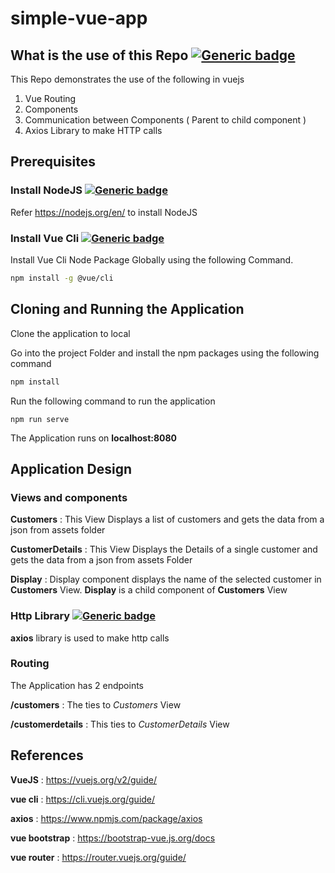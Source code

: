 # simple-vue-app

## What is the use of this Repo [![Generic badge](https://img.shields.io/badge/What-VueJS-blue.svg)](https://vuejs.org/v2/guide/)

This Repo demonstrates the use of the following in vuejs
1. Vue Routing
2. Components
3. Communication between Components ( Parent to child component )
4. Axios Library to make HTTP calls

## Prerequisites

### Install NodeJS [![Generic badge](https://img.shields.io/badge/Prerequisite-NodeJS-blue.svg)](https://nodejs.org/en/)

Refer https://nodejs.org/en/ to install NodeJS

### Install Vue Cli [![Generic badge](https://img.shields.io/badge/Prerequisite-VueCli-blue.svg)](https://cli.vuejs.org/guide/)

Install Vue Cli Node Package Globally using the following Command.

```bash
npm install -g @vue/cli
```
## Cloning and Running the Application

Clone the application to local

Go into the project Folder and install the npm packages using the following command
```bash
npm install
```
Run the following command to run the application
```
npm run serve
```
The Application runs on **localhost:8080**

## Application Design

### Views and components

**Customers** : This View Displays a list of customers and gets the data from a json from assets folder

**CustomerDetails** : This View Displays the Details of a single customer and gets the data from a json from assets Folder

**Display** : Display component displays the name of the selected customer in **Customers** View. **Display** is a child component of **Customers** View

### Http Library [![Generic badge](https://img.shields.io/badge/http-axios-blue.svg)](https://www.npmjs.com/package/axios)

**axios** library is used to make http calls

### Routing

The Application has 2 endpoints

**/customers** : The ties to *Customers* View

**/customerdetails** : This ties to *CustomerDetails* View

## References

**VueJS** : https://vuejs.org/v2/guide/

**vue cli** : https://cli.vuejs.org/guide/

**axios** : https://www.npmjs.com/package/axios

**vue bootstrap** : https://bootstrap-vue.js.org/docs

**vue router** : https://router.vuejs.org/guide/
